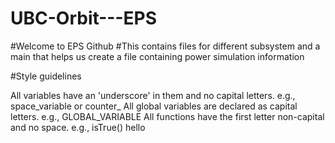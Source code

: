 # UBC-Orbit---EPS
#Welcome to EPS Github
#This contains files for different subsystem and a main that helps us create a file containing power simulation information

#Style guidelines

All variables have an 'underscore' in them and no capital letters. e.g., space_variable or counter_
All global variables are declared as capital letters. e.g., GLOBAL_VARIABLE
All functions have the first letter non-capital and no space. e.g., isTrue()
hello
